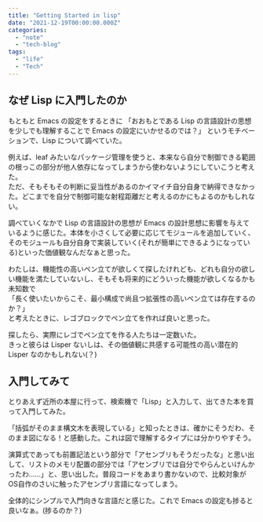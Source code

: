 ```yaml
---
title: "Getting Started in lisp"
date: "2021-12-19T00:00:00.000Z"
categories: 
  - "note"
  - "tech-blog"
tags:
  - "life"
  - "Tech"
---
```


## なぜ Lisp に入門したのか
もともと Emacs の設定をするときに
「おおもとである Lisp の言語設計の思想を少しでも理解することで Emacs の設定にいかせるのでは？」
というモチベーションで、Lisp について調べていた。  
  
例えば、leaf みたいなパッケージ管理を使うと、本来なら自分で制御できる範囲の根っこの部分が他人依存になってしまうから使わないようにしていこうと考えた。  
ただ、そもそもその判断に妥当性があるのかイマイチ自分自身で納得できなかった。どこまでを自分で制御可能な射程距離だと考えるのかにもよるのかもしれない。  
  
調べていくなかで Lisp の言語設計の思想が Emacs の設計思想に影響を与えているように感じた。本体を小さくして必要に応じてモジュールを追加していく、そのモジュールも自分自身で実装していく(それが簡単にできるようになっている)といった価値観なんだなぁと思った。  
  
わたしは、機能性の高いペン立てが欲しくて探したけれども、どれも自分の欲しい機能を満たしていないし、そもそも将来的にどういった機能が欲しくなるかも未知数で  
「長く使いたいからこそ、最小構成で尚且つ拡張性の高いペン立ては存在するのか？」  
と考えたときに、レゴブロックでペン立てを作れば良いと思った。  
  
探したら、実際にレゴでペン立てを作る人たちは一定数いた。  
きっと彼らは Lisper ないしは、その価値観に共感する可能性の高い潜在的 Lisper なのかもしれない(？)  

## 入門してみて
とりあえず近所の本屋に行って、検索機で「Lisp」と入力して、出てきた本を買って入門してみた。  
  
「括弧がそのまま構文木を表現している」と知ったときは、確かにそうだわ、そのまま図になる！と感動した。これは図で理解するタイプには分かりやすそう。  
  
演算式であっても前置記法という部分で「アセンブリもそうだったな」と思い出して、リストのメモリ配置の部分では「アセンブリでは自分でやらんといけんかったわ……」と、思い出した。普段コードをあまり書かないので、比較対象がOS自作のさいに触ったアセンブリ言語になってしまう。  

全体的にシンプルで入門向きな言語だと感じた。これで Emacs の設定も捗ると良いなぁ。(捗るのか？)

